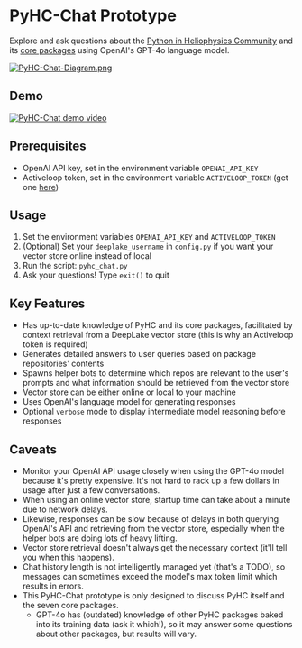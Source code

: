 # PyHC-Chat Prototype

Explore and ask questions about the [Python in Heliophysics Community](https://pyhc.org) and its [core packages](https://heliopython.org/projects/) using OpenAI's GPT-4o language model.

[![PyHC-Chat-Diagram.png](https://i.postimg.cc/CxtwyRyC/Py-HC-Chat-Diagram.png)](https://postimg.cc/yDFMcY8W)

## Demo

[![PyHC-Chat demo video](https://img.youtube.com/vi/pLR5zKp6jC4/0.jpg)](https://www.youtube.com/watch?v=pLR5zKp6jC4)

## Prerequisites

- OpenAI API key, set in the environment variable `OPENAI_API_KEY`
- Activeloop token, set in the environment variable `ACTIVELOOP_TOKEN` (get one [here](https://docs.activeloop.ai/storage-and-credentials/user-authentication#authentication-in-programmatic-interfaces))

## Usage
1. Set the environment variables `OPENAI_API_KEY` and `ACTIVELOOP_TOKEN`
2. (Optional) Set your `deeplake_username` in `config.py` if you want your vector store online instead of local
2. Run the script: `pyhc_chat.py`
3. Ask your questions! Type `exit()` to quit

## Key Features
- Has up-to-date knowledge of PyHC and its core packages, facilitated by context retrieval from a DeepLake vector store (this is why an Activeloop token is required)
- Generates detailed answers to user queries based on package repositories' contents
- Spawns helper bots to determine which repos are relevant to the user's prompts and what information should be retrieved from the vector store
- Vector store can be either online or local to your machine
- Uses OpenAI's language model for generating responses
- Optional `verbose` mode to display intermediate model reasoning before responses

## Caveats
- Monitor your OpenAI API usage closely when using the GPT-4o model because it's pretty expensive. It's not hard to rack up a few dollars in usage after just a few conversations.
- When using an online vector store, startup time can take about a minute due to network delays.
- Likewise, responses can be slow because of delays in both querying OpenAI's API and retrieving from the vector store, especially when the helper bots are doing lots of heavy lifting.
- Vector store retrieval doesn't always get the necessary context (it'll tell you when this happens).
- Chat history length is not intelligently managed yet (that's a TODO), so messages can sometimes exceed the model's max token limit which results in errors. 
- This PyHC-Chat prototype is only designed to discuss PyHC itself and the seven core packages. 
    - GPT-4o has (outdated) knowledge of other PyHC packages baked into its training data (ask it which!), so it may answer some questions about other packages, but results will vary.
